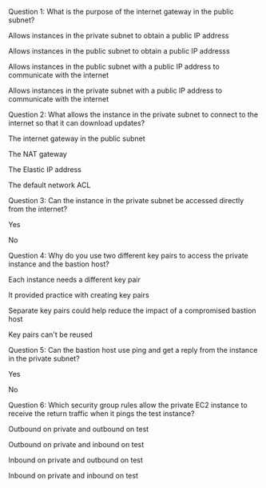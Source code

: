 Question 1: What is the purpose of the internet gateway in the public subnet?

 Allows instances in the private subnet to obtain a public IP address
 
 Allows instances in the public subnet to obtain a public IP addresss
 
 Allows instances in the public subnet with a public IP address to communicate with the internet
 
 Allows instances in the private subnet with a public IP address to communicate with the internet
 


Question 2: What allows the instance in the private subnet to connect to the internet so that it can download updates?

 The internet gateway in the public subnet
 
 The NAT gateway
 
 The Elastic IP address
 
 The default network ACL
 


Question 3: Can the instance in the private subnet be accessed directly from the internet?

 Yes
 
 No


Question 4: Why do you use two different key pairs to access the private instance and the bastion host?

 Each instance needs a different key pair
 
 It provided practice with creating key pairs
 
 Separate key pairs could help reduce the impact of a compromised bastion host
 
 Key pairs can't be reused
 


Question 5: Can the bastion host use ping and get a reply from the instance in the private subnet?

 Yes
 
 No
 


Question 6: Which security group rules allow the private EC2 instance to receive the return traffic when it pings the test instance?

 Outbound on private and outbound on test
 
 Outbound on private and inbound on test
 
 Inbound on private and outbound on test
 
 Inbound on private and inbound on test
 

